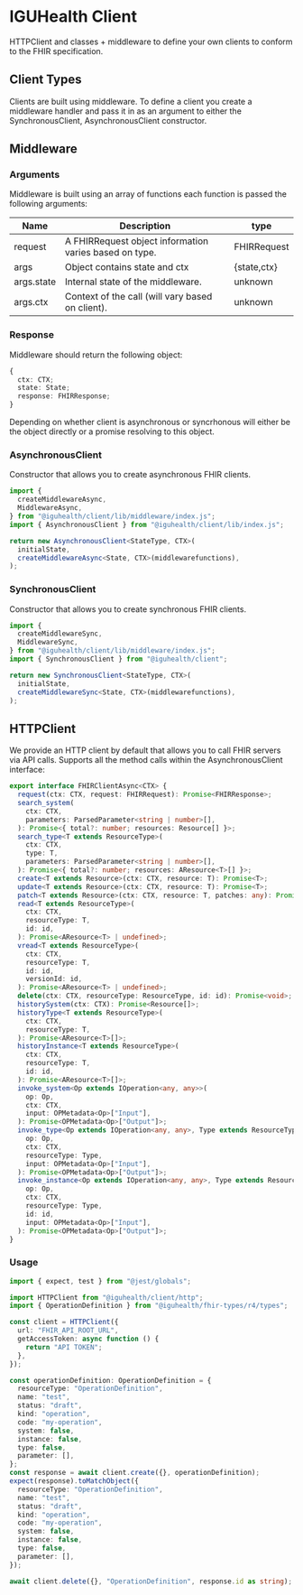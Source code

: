 # IGUHealth Client

HTTPClient and classes + middleware to define your own clients to conform to the FHIR specification.

## Client Types

Clients are built using middleware. To define a client you create a middleware handler and pass it in as an argument to either the SynchronousClient, AsynchronousClient constructor.

## Middleware

### Arguments

Middleware is built using an array of functions each function is passed the following arguments:

| Name       | Description                                            | type        |
| ---------- | ------------------------------------------------------ | ----------- |
| request    | A FHIRRequest object information varies based on type. | FHIRRequest |
| args       | Object contains state and ctx                          | {state,ctx} |
| args.state | Internal state of the middleware.                      | unknown     |
| args.ctx   | Context of the call (will vary based on client).       | unknown     |

### Response

Middleware should return the following object:

```typescript
{
  ctx: CTX;
  state: State;
  response: FHIRResponse;
}
```

Depending on whether client is asynchronous or syncrhonous will either be the object directly or a promise resolving to this object.

### AsynchronousClient

Constructor that allows you to create asynchronous FHIR clients.

```typescript
import {
  createMiddlewareAsync,
  MiddlewareAsync,
} from "@iguhealth/client/lib/middleware/index.js";
import { AsynchronousClient } from "@iguhealth/client/lib/index.js";

return new AsynchronousClient<StateType, CTX>(
  initialState,
  createMiddlewareAsync<State, CTX>(middlewarefunctions),
);
```

### SynchronousClient

Constructor that allows you to create synchronous FHIR clients.

```typescript
import {
  createMiddlewareSync,
  MiddlewareSync,
} from "@iguhealth/client/lib/middleware/index.js";
import { SynchronousClient } from "@iguhealth/client";

return new SynchronousClient<StateType, CTX>(
  initialState,
  createMiddlewareSync<State, CTX>(middlewarefunctions),
);
```

## HTTPClient

We provide an HTTP client by default that allows you to call FHIR servers via API calls.
Supports all the method calls within the AsynchronousClient interface:

```typescript
export interface FHIRClientAsync<CTX> {
  request(ctx: CTX, request: FHIRRequest): Promise<FHIRResponse>;
  search_system(
    ctx: CTX,
    parameters: ParsedParameter<string | number>[],
  ): Promise<{ total?: number; resources: Resource[] }>;
  search_type<T extends ResourceType>(
    ctx: CTX,
    type: T,
    parameters: ParsedParameter<string | number>[],
  ): Promise<{ total?: number; resources: AResource<T>[] }>;
  create<T extends Resource>(ctx: CTX, resource: T): Promise<T>;
  update<T extends Resource>(ctx: CTX, resource: T): Promise<T>;
  patch<T extends Resource>(ctx: CTX, resource: T, patches: any): Promise<T>;
  read<T extends ResourceType>(
    ctx: CTX,
    resourceType: T,
    id: id,
  ): Promise<AResource<T> | undefined>;
  vread<T extends ResourceType>(
    ctx: CTX,
    resourceType: T,
    id: id,
    versionId: id,
  ): Promise<AResource<T> | undefined>;
  delete(ctx: CTX, resourceType: ResourceType, id: id): Promise<void>;
  historySystem(ctx: CTX): Promise<Resource[]>;
  historyType<T extends ResourceType>(
    ctx: CTX,
    resourceType: T,
  ): Promise<AResource<T>[]>;
  historyInstance<T extends ResourceType>(
    ctx: CTX,
    resourceType: T,
    id: id,
  ): Promise<AResource<T>[]>;
  invoke_system<Op extends IOperation<any, any>>(
    op: Op,
    ctx: CTX,
    input: OPMetadata<Op>["Input"],
  ): Promise<OPMetadata<Op>["Output"]>;
  invoke_type<Op extends IOperation<any, any>, Type extends ResourceType>(
    op: Op,
    ctx: CTX,
    resourceType: Type,
    input: OPMetadata<Op>["Input"],
  ): Promise<OPMetadata<Op>["Output"]>;
  invoke_instance<Op extends IOperation<any, any>, Type extends ResourceType>(
    op: Op,
    ctx: CTX,
    resourceType: Type,
    id: id,
    input: OPMetadata<Op>["Input"],
  ): Promise<OPMetadata<Op>["Output"]>;
}
```

### Usage

```typescript
import { expect, test } from "@jest/globals";

import HTTPClient from "@iguhealth/client/http";
import { OperationDefinition } from "@iguhealth/fhir-types/r4/types";

const client = HTTPClient({
  url: "FHIR_API_ROOT_URL",
  getAccessToken: async function () {
    return "API TOKEN";
  },
});

const operationDefinition: OperationDefinition = {
  resourceType: "OperationDefinition",
  name: "test",
  status: "draft",
  kind: "operation",
  code: "my-operation",
  system: false,
  instance: false,
  type: false,
  parameter: [],
};
const response = await client.create({}, operationDefinition);
expect(response).toMatchObject({
  resourceType: "OperationDefinition",
  name: "test",
  status: "draft",
  kind: "operation",
  code: "my-operation",
  system: false,
  instance: false,
  type: false,
  parameter: [],
});

await client.delete({}, "OperationDefinition", response.id as string);
```
